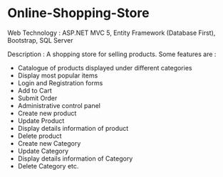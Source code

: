 # Online-Shopping-Store
Web Technology : ASP.NET MVC 5, Entity Framework (Database First), Bootstrap, SQL Server

Description : A shopping store for selling products. Some features are : 
- Catalogue of products displayed under different categories
- Display most popular items
- Login and Registration forms
- Add to Cart
- Submit Order
- Administrative control panel
- Create new product
- Update Product
- Display details information of product
- Delete product
- Create new Category
- Update Category
- Display details information of Category
- Delete Category etc.

